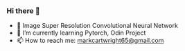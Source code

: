 ### Hi there 👋

<!--
**mark2661/mark2661** is a ✨ _special_ ✨ repository because its `README.md` (this file) appears on your GitHub profile.

Here are some ideas to get you started: -->

- 🔭 Image Super Resolution Convolutional Neural Network
- 🌱 I’m currently learning Pytorch, Odin Project
- 📫 How to reach me: markcartwright65@gmail.com

